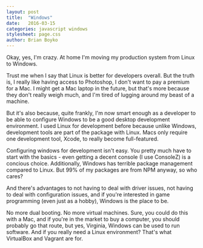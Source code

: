 ```yaml
---
layout: post
title:  "Windows"
date:   2016-03-15
categories: javascript windows
stylesheet: page.css
author: Brian Boyko
---
```


Okay, yes, I'm crazy.  At home I'm moving my production system from Linux to Windows.

Trust me when I say that Linux is better for developers overall.  But the truth is, I really like having access to Photoshop, I don't want to pay a premium for a Mac. I might get a Mac laptop in the future, but that's more because they don't really weigh much, and I'm tired of lugging around my beast of a machine.

But it's also because, quite frankly, I'm now smart enough as a developer to be able to configure Windows to be a good desktop development environment.  I used Linux for development before because unlike Windows, development tools are part of the package with Linux.  Macs only require one development tool, Xcode, to really become full-featured.

Configuring windows for development isn't easy. You pretty much have to start with the basics - even getting a decent console (I use ConsoleZ) is a concious choice. Additionally, Windows has terrible package management compared to Linux. But 99% of my packages are from NPM anyway, so who cares?

And there's advantages to not having to deal with driver issues, not having to deal with configuration issues, and if you're interested in game programming (even just as a hobby), Windows is the place to be.

No more dual booting.  No more virtual machines.  Sure, you could do this with a Mac, and if you're in the market to buy a computer, you should probably go that route, but yes, Virginia, Windows can be used to run software.  And if you really need a Linux environment? That's what VirtualBox and Vagrant are for.
